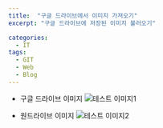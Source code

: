 ```yaml
---
title:  "구글 드라이브에서 이미지 가져오기"
excerpt: "구글 드라이브에 저장된 이미지 불러오기"

categories:
  - IT
tags:
  - GIT
  - Web
  - Blog
---
```

* 구글 드라이브 이미지
![테스트 이미지1](https://drive.google.com/file/d/1CYWhiee5skjEcDNq6rUgA_Y0c2u1iAds/view?usp=sharing)


* 원드라이브 이미지
![테스트 이미지2](https://1drv.ms/u/s!Are3ORDfWzobhLEgg7ZNYeAGz1jVwQ?e=uObiRf)
